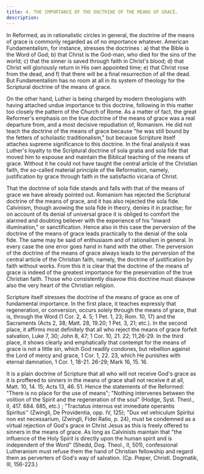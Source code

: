 ```yaml
---
title: 4. THE IMPORTANCE OF THE DOCTRINE OF THE MEANS OF GRACE.
description: 
---
```


In Reformed, as in rationalistic circles in general, the doctrine of the means of grace is commonly regarded as of no importance whatever. American Fundamentalism, for instance, stresses the doctrines : a) that the Bible is the Word of God; b) that Christ is the God-man, who died for the sins of the world; c) that the sinner is saved through faith in Christ's blood; d) that Christ will gloriously return in His own appointed time; e) that Christ rose from the dead, and f) that there will be a final resurrection of all the dead. But Fundamentalism has no room at all in its system of theology for the Scriptural doctrine of the means of grace.

On the other hand, Luther is being charged by modern theologians with having attached undue importance to this doctrine, following in this matter too closely the pattern of the Church of Rome. As a matter of fact, the great Reformer's emphasis on the true doctrine of the means of grace was a real departure from, and a most decisive repudiation of, Romanism. He did not teach the doctrine of the means of grace because "he was still bound by the fetters of scholastic traditionalism," but because Scripture itself attaches supreme significance to this doctrine. In the final analysis it was Luther's loyalty to the Scriptural doctrine of sola gratia and sola fide that moved him to espouse and maintain the Biblical teaching of the means of grace. Without it he could not have taught the central article of the Christian faith, the so-called material principle of the Reformation, namely, justification by grace through faith in the satisfactio vicaria of Christ.

That the doctrine of sola fide stands and falls with that of the means of grace we have already pointed out. Romanism has rejected the Scriptural doctrine of the means of grace, and it has also rejected the sola fide. Calvinism, though avowing the sola fide in theory, denies it in practise; for on account of its denial of universal grace it is obliged to comfort the alarmed and doubting believer with the experience of his "inward illumination," or sanctification. Hence also in this case the perversion of the doctrine of the means of grace leads practically to the denial of the sola fide. The same may be said of enthusiasm and of rationalism in general. In every case the one error goes hand in hand with the other. The perversion of the doctrine of the means of grace always leads to the perversion of the central article of the Christian faith, namely, the doctrine of justification by faith without works. From this it is clear that the doctrine of the means of grace is indeed of the greatest importance for the preservation of the true Christian faith. Those who consistently disavow this doctrine must disavow also the very heart of the Christian religion.

Scripture itself stresses the doctrine of the means of grace as one of fundamental importance. In the first place, it teaches expressly that regeneration, or conversion, occurs solely through the means of grace, that is, through the Word (1 Cor. 2, 4. 5; 1 Pet. 1, 23; Rom. 10, 17) and the Sacraments (Acts 2, 38; Matt. 28, 19.20; 1 Pet. 3, 21; etc.). In the second place, it affirms most definitely that all who reject the means of grace forfeit salvation, Luke 7, 30; John 8, 47; 1 Cor. 10, 21. 22; 11,26-29. In the third place, it shows clearly and emphatically that contempt for the means of grace is not a little sin, which God readily condones, but rebellion against the Lord of mercy and grace, 1 Cor. 1, 22. 23, which He punishes with eternal damnation, 1 Cor. 1, 18-21. 26-29; Mark 16, 15. 16.

It is a plain doctrine of Scripture that all who will not receive God's grace as it is proffered to sinners in the means of grace shall not receive it at all, Matt. 10, 14. 15; Acts 13, 46. 51. Hence the statements of the Reformed: "There is no place for the use of means"; "Nothing intervenes between the volition of the Spirit and the regeneration of the soul" (Hodge, Syst. Theol., II, 417. 684. 685, etc.) ; "Tractatus internus est immediate operantis Spiritus'' (Zwingli, De Providentia, opp. IV, 125); "Dux vel vehiculum Spiritui non est necessarium, (Zwingli, Fidei Ratio, p. 24), must be condemned as a virtual rejection of God's grace in Christ Jesus as this is freely offered to sinners in the means of grace. As long as Calvinists maintain that "the influence of the Holy Spirit is directly upon the human spirit and is independent of the Word" (Shedd, Dog. Theol., II, 501), confessional Lutheranism must refuse them the hand of Christian fellowship and regard them as perverters of God's way of salvation. (Cp. Pieper, Christl. Dogmatik, III, 156-223.)